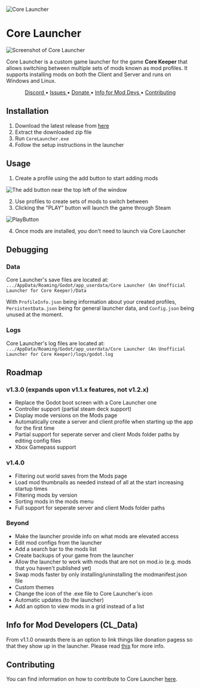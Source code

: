 ![Core Launcher](Banner.png)

# Core Launcher
![Screenshot of Core Launcher](https://github.com/user-attachments/assets/72a78cb0-9211-415a-912d-1e2388b4d9e1)

Core Launcher is a custom game launcher for the game <strong>Core Keeper</strong> that allows switching between multiple sets of mods known as mod profiles. It supports installing mods on both the Client and Server and runs on Windows and Linux.
<p align="center">
  <a href="https://discord.com/channels/851842678340845600/1173510418690490458" target="_blank">
    Discord
  </a>
  •
  <a href="https://github.com/super-miner/Core-Launcher/issues">
    Issues
  </a>
  •
  <a href="https://buymeacoffee.com/flown" target="_blank">
    Donate
  </a>
  •
  <a href="Info/UsingCL_Data.md">
    Info for Mod Devs
  </a>
  •
  <a href="CONTRIBUTING.md">
    Contributing
  </a>
</p>

## Installation
1. Download the latest release from [here](https://github.com/super-miner/Core-Launcher/releases)
2. Extract the downloaded zip file
3. Run `CoreLauncher.exe`
4. Follow the setup instructions in the launcher

## Usage

1. Create a profile using the add button to start adding mods

![The add button near the top left of the window](https://github.com/user-attachments/assets/d0cfa8c4-4041-4dcf-889c-3d1e828a8263)
  
2. Use profiles to create sets of mods to switch between
3. Clicking the "PLAY" button will launch the game through Steam

![PlayButton](https://github.com/user-attachments/assets/ee66adf7-e2aa-4e2d-81c3-2a8a87f48bda)

4. Once mods are installed, you don't need to launch via Core Launcher

## Debugging
### Data
Core Launcher's save files are located at:<br>
`.../AppData/Roaming/Godot/app_userdata/Core Launcher (An Unofficial Launcher for Core Keeper)/Data`

With `ProfileInfo.json` being information about your created profiles, `PersistentData.json` being for general launcher data, and `Config.json` being unused at the moment.

### Logs
Core Launcher's log files are located at:<br>
`.../AppData/Roaming/Godot/app_userdata/Core Launcher (An Unofficial Launcher for Core Keeper)/logs/godot.log`

## Roadmap

### v1.3.0 (expands upon v1.1.x features, not v1.2.x)
- Replace the Godot boot screen with a Core Launcher one
- Controller support (partial steam deck support)
- Display mode versions on the Mods page
- Automatically create a server and client profile when starting up the app for the first time
- Partial support for seperate server and client Mods folder paths by editing config files
- Xbox Gamepass support

### v1.4.0
- Filtering out world saves from the Mods page
- Load mod thumbnails as needed instead of all at the start increasing startup times
- Filtering mods by version
- Sorting mods in the mods menu
- Full support for seperate server and client Mods folder paths

### Beyond
- Make the launcher provide info on what mods are elevated access
- Edit mod configs from the launcher
- Add a search bar to the mods list
- Create backups of your game from the launcher
- Allow the launcher to work with mods that are not on mod.io (e.g. mods that you haven't published yet)
- Swap mods faster by only installing/uninstalling the modmanifest.json file
- Custom themes
- Change the icon of the .exe file to Core Launcher's icon
- Automatic updates (to the launcher)
- Add an option to view mods in a grid instead of a list

## Info for Mod Developers (CL_Data)
From v1.1.0 onwards there is an option to link things like donation pagess so that they show up in the launcher. Please read [this](Info/UsingCL_Data.md) for more info.

## Contributing
You can find information on how to contribute to Core Launcher [here](CONTRIBUTING.md).
